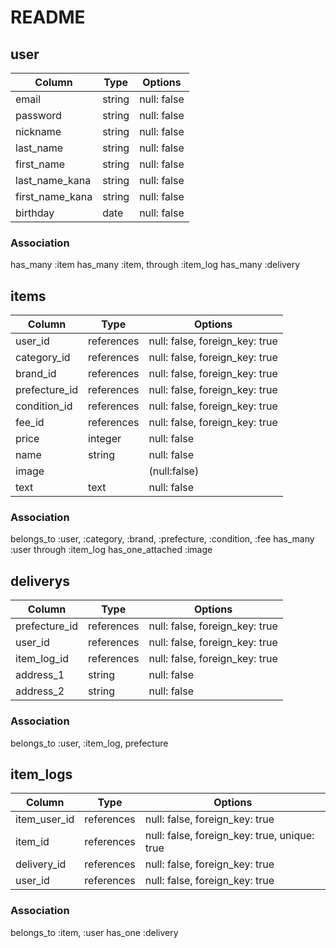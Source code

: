 # README

## user
| Column             | Type                | Options                 |
|--------------------|---------------------|-------------------------|
| email              | string              | null: false             |
| password           | string              | null: false             |
| nickname           | string              | null: false             |
| last_name          | string              | null: false             |
| first_name         | string              | null: false             |
| last_name_kana     | string              | null: false             |
| first_name_kana    | string              | null: false             |
| birthday           | date                | null: false             |

### Association
has_many :item
has_many :item, through :item_log
has_many :delivery

## items
| Column             | Type                | Options                        |
|--------------------|---------------------|--------------------------------|
|user_id             |references           | null: false, foreign_key: true |
|category_id         |references           | null: false, foreign_key: true |
|brand_id            |references           | null: false, foreign_key: true |
|prefecture_id       |references           | null: false, foreign_key: true |
|condition_id        |references           | null: false, foreign_key: true |
|fee_id              |references           | null: false, foreign_key: true |
|price               |integer              | null: false                    |
|name                |string               | null: false                    |
|image               |                     | (null:false)                   |
|text                |text                 | null: false                    |

### Association
belongs_to :user, :category, :brand, :prefecture, :condition, :fee
has_many :user  through :item_log
has_one_attached :image

## deliverys

| Column             | Type                | Options                        |
|--------------------|---------------------|--------------------------------|
|prefecture_id       | references          | null: false, foreign_key: true |
|user_id             | references          | null: false, foreign_key: true |
|item_log_id         | references          | null: false, foreign_key: true |
|address_1           | string              | null: false                    |
|address_2           | string              | null: false                    |

### Association
belongs_to :user, :item_log, prefecture



## item_logs
| Column             | Type                | Options                                      |
|--------------------|---------------------|----------------------------------------------|
|item_user_id        |references           | null: false, foreign_key: true               |
|item_id             |references           | null: false, foreign_key: true, unique: true |
|delivery_id         |references           | null: false, foreign_key: true               |
|user_id             |references           | null: false, foreign_key: true               |

### Association
belongs_to :item, :user
has_one :delivery